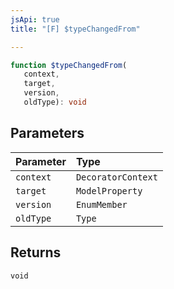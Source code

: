 ```yaml
---
jsApi: true
title: "[F] $typeChangedFrom"

---
```

```ts
function $typeChangedFrom(
   context, 
   target, 
   version, 
   oldType): void
```

## Parameters

| Parameter | Type |
| :------ | :------ |
| `context` | `DecoratorContext` |
| `target` | `ModelProperty` |
| `version` | `EnumMember` |
| `oldType` | `Type` |

## Returns

`void`
